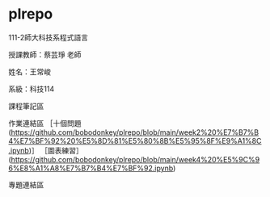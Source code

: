 # plrepo

111-2師大科技系程式語言

授課教師：蔡芸琤 老師

姓名：王常峻

系級：科技114

課程筆記區

作業連結區
［十個問題(https://github.com/bobodonkey/plrepo/blob/main/week2%20%E7%B7%B4%E7%BF%92%20%E5%8D%81%E5%80%8B%E5%95%8F%E9%A1%8C.ipynb)］
［圖表練習］(https://github.com/bobodonkey/plrepo/blob/main/week4%20%E5%9C%96%E8%A1%A8%E7%B7%B4%E7%BF%92.ipynb)

專題連結區
